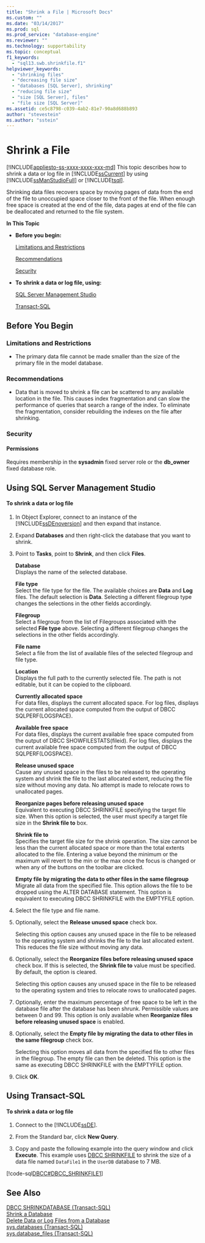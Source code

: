```yaml
---
title: "Shrink a File | Microsoft Docs"
ms.custom: ""
ms.date: "03/14/2017"
ms.prod: sql
ms.prod_service: "database-engine"
ms.reviewer: ""
ms.technology: supportability
ms.topic: conceptual
f1_keywords: 
  - "sql13.swb.shrinkfile.f1"
helpviewer_keywords: 
  - "shrinking files"
  - "decreasing file size"
  - "databases [SQL Server], shrinking"
  - "reducing file size"
  - "size [SQL Server], files"
  - "file size [SQL Server]"
ms.assetid: ce5c8798-c039-4ab2-81e7-90a8d688b893
author: "stevestein"
ms.author: "sstein"
---
```

# Shrink a File
[!INCLUDE[appliesto-ss-xxxx-xxxx-xxx-md](../../includes/appliesto-ss-xxxx-xxxx-xxx-md.md)]
  This topic describes how to shrink a data or log file in [!INCLUDE[ssCurrent](../../includes/sscurrent-md.md)] by using [!INCLUDE[ssManStudioFull](../../includes/ssmanstudiofull-md.md)] or [!INCLUDE[tsql](../../includes/tsql-md.md)].  
  
 Shrinking data files recovers space by moving pages of data from the end of the file to unoccupied space closer to the front of the file. When enough free space is created at the end of the file, data pages at end of the file can be deallocated and returned to the file system.  
  
 **In This Topic**  
  
-   **Before you begin:**  
  
     [Limitations and Restrictions](#Restrictions)  
  
     [Recommendations](#Recommendations)  
  
     [Security](#Security)  
  
-   **To shrink a data or log file, using:**  
  
     [SQL Server Management Studio](#SSMSProcedure)  
  
     [Transact-SQL](#TsqlProcedure)  
  
##  <a name="BeforeYouBegin"></a> Before You Begin  
  
###  <a name="Restrictions"></a> Limitations and Restrictions  
  
-   The primary data file cannot be made smaller than the size of the primary file in the model database.  
  
###  <a name="Recommendations"></a> Recommendations  
  
-   Data that is moved to shrink a file can be scattered to any available location in the file. This causes index fragmentation and can slow the performance of queries that search a range of the index. To eliminate the fragmentation, consider rebuilding the indexes on the file after shrinking.  
  
###  <a name="Security"></a> Security  
  
####  <a name="Permissions"></a> Permissions  
 Requires membership in the **sysadmin** fixed server role or the **db_owner** fixed database role.  
  
##  <a name="SSMSProcedure"></a> Using SQL Server Management Studio  
  
#### To shrink a data or log file  
  
1.  In Object Explorer, connect to an instance of the [!INCLUDE[ssDEnoversion](../../includes/ssdenoversion-md.md)] and then expand that instance.  
  
2.  Expand **Databases** and then right-click the database that you want to shrink.  
  
3.  Point to **Tasks**, point to **Shrink**, and then click **Files**.  
  
     **Database**  
     Displays the name of the selected database.  
  
     **File type**  
     Select the file type for the file. The available choices are **Data** and **Log** files. The default selection is **Data**. Selecting a different filegroup type changes the selections in the other fields accordingly.  
  
     **Filegroup**  
     Select a filegroup from the list of Filegroups associated with the selected **File type** above. Selecting a different filegroup changes the selections in the other fields accordingly.  
  
     **File name**  
     Select a file from the list of available files of the selected filegroup and file type.  
  
     **Location**  
     Displays the full path to the currently selected file. The path is not editable, but it can be copied to the clipboard.  
  
     **Currently allocated space**  
     For data files, displays the current allocated space. For log files, displays the current allocated space computed from the output of DBCC SQLPERF(LOGSPACE).  
  
     **Available free space**  
     For data files, displays the current available free space computed from the output of DBCC SHOWFILESTATS(fileid). For log files, displays the current available free space computed from the output of DBCC SQLPERF(LOGSPACE).  
  
     **Release unused space**  
     Cause any unused space in the files to be released to the operating system and shrink the file to the last allocated extent, reducing the file size without moving any data. No attempt is made to relocate rows to unallocated pages.  
  
     **Reorganize pages before releasing unused space**  
     Equivalent to executing DBCC SHRINKFILE specifying the target file size. When this option is selected, the user must specify a target file size in the **Shrink file to** box.  
  
     **Shrink file to**  
     Specifies the target file size for the shrink operation. The size cannot be less than the current allocated space or more than the total extents allocated to the file. Entering a value beyond the minimum or the maximum will revert to the min or the max once the focus is changed or when any of the buttons on the toolbar are clicked.  
  
     **Empty file by migrating the data to other files in the same filegroup**  
     Migrate all data from the specified file. This option allows the file to be dropped using the ALTER DATABASE statement. This option is equivalent to executing DBCC SHRINKFILE with the EMPTYFILE option.  
  
4.  Select the file type and file name.  
  
5.  Optionally, select the **Release unused space** check box.  
  
     Selecting this option causes any unused space in the file to be released to the operating system and shrinks the file to the last allocated extent. This reduces the file size without moving any data.  
  
6.  Optionally, select the **Reorganize files before releasing unused space** check box. If this is selected, the **Shrink file to** value must be specified. By default, the option is cleared.  
  
     Selecting this option causes any unused space in the file to be released to the operating system and tries to relocate rows to unallocated pages.  
  
7.  Optionally, enter the maximum percentage of free space to be left in the database file after the database has been shrunk. Permissible values are between 0 and 99. This option is only available when **Reorganize files before releasing unused space** is enabled.  
  
8.  Optionally, select the **Empty file by migrating the data to other files in the same filegroup** check box.  
  
     Selecting this option moves all data from the specified file to other files in the filegroup. The empty file can then be deleted. This option is the same as executing DBCC SHRINKFILE with the EMPTYFILE option.  
  
9. Click **OK**.  
  
##  <a name="TsqlProcedure"></a> Using Transact-SQL  
  
#### To shrink a data or log file  
  
1.  Connect to the [!INCLUDE[ssDE](../../includes/ssde-md.md)].  
  
2.  From the Standard bar, click **New Query**.  
  
3.  Copy and paste the following example into the query window and click **Execute**. This example uses [DBCC SHRINKFILE](../../t-sql/database-console-commands/dbcc-shrinkfile-transact-sql.md) to shrink the size of a data file named `DataFile1` in the `UserDB` database to 7 MB.  
  
 [!code-sql[DBCC#DBCC_SHRINKFILE1](../../relational-databases/databases/codesnippet/tsql/shrink-a-file_1.sql)]  
  
## See Also  
 [DBCC SHRINKDATABASE &#40;Transact-SQL&#41;](../../t-sql/database-console-commands/dbcc-shrinkdatabase-transact-sql.md)   
 [Shrink a Database](../../relational-databases/databases/shrink-a-database.md)   
 [Delete Data or Log Files from a Database](../../relational-databases/databases/delete-data-or-log-files-from-a-database.md)   
 [sys.databases &#40;Transact-SQL&#41;](../../relational-databases/system-catalog-views/sys-databases-transact-sql.md)   
 [sys.database_files &#40;Transact-SQL&#41;](../../relational-databases/system-catalog-views/sys-database-files-transact-sql.md)  
  
  
